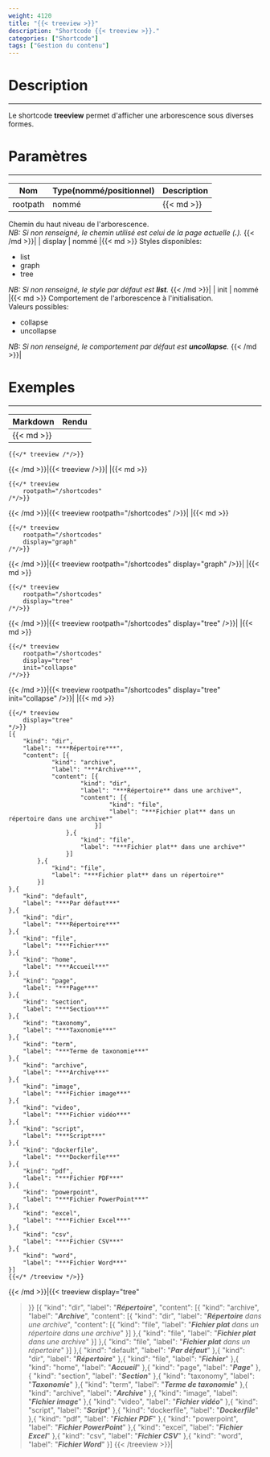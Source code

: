 ```yaml
---
weight: 4120
title: "{{< treeview >}}"
description: "Shortcode {{< treeview >}}."
categories: ["Shortcode"]
tags: ["Gestion du contenu"]
---
```


# Description
---

Le shortcode **treeview** permet d'afficher une arborescence sous diverses formes.

# Paramètres
---

| Nom | Type(nommé/positionnel) | Description |
| --- | ----------------------- | ----------- |
| rootpath | nommé |{{< md >}}
Chemin du haut niveau de l'arborescence.  
*NB: Si non renseigné, le chemin utilisé est celui de la page actuelle (**.**).*
{{< /md >}}|
| display | nommé |{{< md >}}
Styles disponibles:
* list
* graph
* tree

*NB: Si non renseigné, le style par défaut est **list**.*
{{< /md >}}|
| init | nommé |{{< md >}}
Comportement de l'arborescence à l'initialisation.  
Valeurs possibles:
* collapse
* uncollapse

*NB: Si non renseigné, le comportement par défaut est **uncollapse**.*
{{< /md >}}|

# Exemples
---

| Markdown | Rendu |
| -------- | ----- |
|{{< md >}}
```
{{</* treeview /*/>}}
```
{{< /md >}}|{{< treeview />}}|
|{{< md >}}
```
{{</* treeview
    rootpath="/shortcodes"
/*/>}}
```
{{< /md >}}|{{< treeview 
    rootpath="/shortcodes"
/>}}|
|{{< md >}}
```
{{</* treeview
    rootpath="/shortcodes"
    display="graph"
/*/>}}
```
{{< /md >}}|{{< treeview 
    rootpath="/shortcodes"
    display="graph"
/>}}|
|{{< md >}}
```
{{</* treeview
    rootpath="/shortcodes"
    display="tree"
/*/>}}
```
{{< /md >}}|{{< treeview 
    rootpath="/shortcodes"
    display="tree"
/>}}|
|{{< md >}}
```
{{</* treeview
    rootpath="/shortcodes"
    display="tree"
    init="collapse"
/*/>}}
```
{{< /md >}}|{{< treeview 
    rootpath="/shortcodes"
    display="tree"
    init="collapse"
/>}}|
|{{< md >}}
```
{{</* treeview
    display="tree"
*/>}}
[{
    "kind": "dir",
    "label": "***Répertoire***",
    "content": [{
            "kind": "archive",
            "label": "***Archive***",
            "content": [{
                    "kind": "dir",
                    "label": "***Répertoire** dans une archive*",
                    "content": [{
                            "kind": "file",
                            "label": "***Fichier plat** dans un répertoire dans une archive*"
                        }]
                },{
                    "kind": "file",
                    "label": "***Fichier plat** dans une archive*"
                }]
        },{
            "kind": "file",
            "label": "***Fichier plat** dans un répertoire*"
        }]
},{
    "kind": "default",
    "label": "***Par défaut***"
},{
    "kind": "dir",
    "label": "***Répertoire***"
},{
    "kind": "file",
    "label": "***Fichier***"
},{
    "kind": "home",
    "label": "***Accueil***"
},{
    "kind": "page",
    "label": "***Page***"
},{
    "kind": "section",
    "label": "***Section***"
},{
    "kind": "taxonomy",
    "label": "***Taxonomie***"
},{
    "kind": "term",
    "label": "***Terme de taxonomie***"
},{
    "kind": "archive",
    "label": "***Archive***"
},{
    "kind": "image",
    "label": "***Fichier image***"
},{
    "kind": "video",
    "label": "***Fichier vidéo***"
},{
    "kind": "script",
    "label": "***Script***"
},{
    "kind": "dockerfile",
    "label": "***Dockerfile***"
},{
    "kind": "pdf",
    "label": "***Fichier PDF***"
},{
    "kind": "powerpoint",
    "label": "***Fichier PowerPoint***"
},{
    "kind": "excel",
    "label": "***Fichier Excel***"
},{
    "kind": "csv",
    "label": "***Fichier CSV***"
},{
    "kind": "word",
    "label": "***Fichier Word***"
}]
{{</* /treeview */>}}
```
{{< /md >}}|{{< treeview
    display="tree"
>}}
[{
    "kind": "dir",
    "label": "***Répertoire***",
    "content": [{
            "kind": "archive",
            "label": "***Archive***",
            "content": [{
                    "kind": "dir",
                    "label": "***Répertoire** dans une archive*",
                    "content": [{
                            "kind": "file",
                            "label": "***Fichier plat** dans un répertoire dans une archive*"
                        }]
                },{
                    "kind": "file",
                    "label": "***Fichier plat** dans une archive*"
                }]
        },{
            "kind": "file",
            "label": "***Fichier plat** dans un répertoire*"
        }]
},{
    "kind": "default",
    "label": "***Par défaut***"
},{
    "kind": "dir",
    "label": "***Répertoire***"
},{
    "kind": "file",
    "label": "***Fichier***"
},{
    "kind": "home",
    "label": "***Accueil***"
},{
    "kind": "page",
    "label": "***Page***"
},{
    "kind": "section",
    "label": "***Section***"
},{
    "kind": "taxonomy",
    "label": "***Taxonomie***"
},{
    "kind": "term",
    "label": "***Terme de taxonomie***"
},{
    "kind": "archive",
    "label": "***Archive***"
},{
    "kind": "image",
    "label": "***Fichier image***"
},{
    "kind": "video",
    "label": "***Fichier vidéo***"
},{
    "kind": "script",
    "label": "***Script***"
},{
    "kind": "dockerfile",
    "label": "***Dockerfile***"
},{
    "kind": "pdf",
    "label": "***Fichier PDF***"
},{
    "kind": "powerpoint",
    "label": "***Fichier PowerPoint***"
},{
    "kind": "excel",
    "label": "***Fichier Excel***"
},{
    "kind": "csv",
    "label": "***Fichier CSV***"
},{
    "kind": "word",
    "label": "***Fichier Word***"
}]
{{< /treeview >}}|
